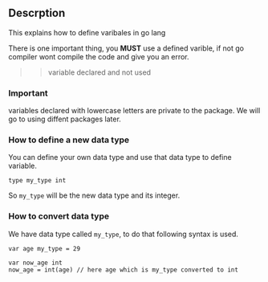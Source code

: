 ## Descrption

This explains how to define varibales in go lang

There is one important thing, you **MUST** use a defined varible, if not go compiler wont compile the code and give you an error.

>> variable declared and not used
### Important

variables declared with lowercase letters are private to the package. 
We will go to using diffent packages later.


### How to define a new data type
You can define your own data type and use that data type to define variable.

`type my_type int`

So `my_type` will be the new data type and its integer.

### How to convert data type

We have data type called `my_type`, to do that following syntax is used.

```
var age my_type = 29

var now_age int 
now_age = int(age) // here age which is my_type converted to int

```